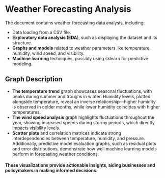 # Weather Forecasting Analysis


The document contains weather forecasting data analysis, including:

- Data loading from a CSV file.
- **Exploratory data analysis (EDA)**, such as displaying the dataset and its structure.
- **Graphs and models** related to weather parameters like temperature, humidity, wind speed, and visibility.
- **Machine learning** techniques, possibly using sklearn for predictive modeling.

## Graph Description
- **The temperature trend** graph showcases seasonal fluctuations, with peaks during summer and troughs in winter. Humidity levels, plotted alongside temperature, reveal an inverse relationship—higher humidity is observed in colder months, while lower humidity coincides with higher temperatures.
- **The wind speed analysis** graph highlights fluctuations throughout the year, showing increased speeds during stormy periods, which directly impacts visibility levels.
- **Scatter plots** and correlation matrices indicate strong interdependencies between temperature, humidity, and pressure. Additionally, predictive model evaluation graphs, such as residual plots and error distributions, demonstrate how well machine learning models perform in forecasting weather conditions.

#### These visualizations provide actionable insights, aiding businesses and policymakers in making informed decisions.
